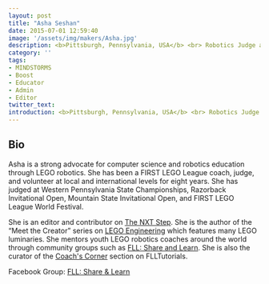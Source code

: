 ```yaml
---
layout: post
title: "Asha Seshan"
date: 2015-07-01 12:59:40
image: '/assets/img/makers/Asha.jpg'
description: <b>Pittsburgh, Pennsylvania, USA</b> <br> Robotics Judge and Mentor
category: ''
tags:
- MINDSTORMS
- Boost
- Educator
- Admin
- Editor
twitter_text:
introduction: <b>Pittsburgh, Pennsylvania, USA</b> <br> Robotics Judge and Mentor
---
```




## Bio

Asha is a strong advocate for computer science and robotics education through LEGO robotics. She has been a FIRST LEGO League coach, judge, and volunteer at local and international levels for eight years. She has judged at Western Pennsylvania State Championships, Razorback Invitational Open, Mountain State Invitational Open, and FIRST LEGO League World Festival.

She is an editor and contributor on <a href="http://www.thenxtstep.com/">The NXT Step</a>. She is the author of the “Meet the Creator” series on <a href="http://www.legoengineering.com/?s=meet+the+creator">LEGO Engineering</a> which features many LEGO luminaries. She mentors youth LEGO robotics coaches around the world through community groups such as <a href="https://www.facebook.com/groups/FLLShareandLearn/">FLL: Share and Learn</a>. She is also the curator of the <a href="http://http://flltutorials.com/CoachCorner.html">Coach's Corner</a> section on FLLTutorials.


Facebook Group: [FLL: Share & Learn](https://www.facebook.com/groups/FLLShareandLearn/)

